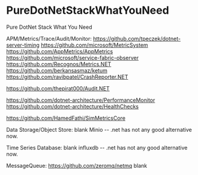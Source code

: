 # PureDotNetStackWhatYouNeed
Pure DotNet Stack What You Need






APM/Metrics/Trace/Audit/Monitor:
https://github.com/tpeczek/dotnet-server-timing
https://github.com/microsoft/MetricSystem
https://github.com/AppMetrics/AppMetrics
https://github.com/microsoft/service-fabric-observer
https://github.com/Recognos/Metrics.NET
https://github.com/berkansasmaz/ketum
https://github.com/ravibpatel/CrashReporter.NET

https://github.com/thepirat000/Audit.NET


  https://github.com/dotnet-architecture/PerformanceMonitor
  https://github.com/dotnet-architecture/HealthChecks



https://github.com/HamedFathi/SimMetricsCore

Data Storage/Object Store:
blank
  Minio -- .net has not any good alternative now.

Time Series Database:
blank
  influxdb -- .net has not any good alternative now.


MessageQueue:
  https://github.com/zeromq/netmq
blank
